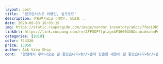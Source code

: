 ```yaml
---
layout: post 
title:  "샌프란시스코 이방인, 실크로드" 
description: 샌프란시스코 이방인, 실크로 ..
date: 2020-08-03 16:03:19 
img: https://static.coupangcdn.com/image/vendor_inventory/a6cc/7fee19b5aee7634b32a86459665fe8b2e9d585838f64bd4f4233f071f37c.jpg 
linkUrl: https://link.coupang.com/re/AFFSDP?lptag=AF3600438&subid=ahnPublicAsk&pageKey=1801455150&itemId=3065118369&vendorItemId=70993776325&traceid=V0-113-f591ecfd128ed8ea 
categories: [1019] 
color: f44336 
price: 13050 
author: Ask View Shop 
cont:  "경험에서 우러나오는 글 좋았습니다<br/>솔직 진솔한 내용이 참 좋았습니다<br/>솔직담백하게 쓴 글이 더 마음 아픔 앞으론 꽃길만 걷길<br/>" 
---
```

